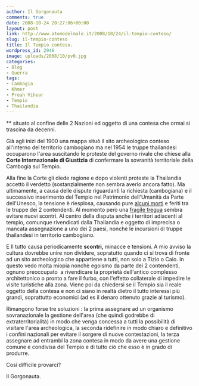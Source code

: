 ```yaml
---
author: Il Gorgonauta
comments: true
date: 2008-10-24 20:27:06+00:00
layout: post
link: http://www.atomodelmale.it/2008/10/24/il-tempio-conteso/
slug: il-tempio-conteso
title: Il Tempio conteso.
wordpress_id: 2946
image: uploads/2008/10/pv0.jpg
categories:
- Blog
- Guerra
tags:
- Cambogia
- Khmer
- Preah Vihear
- Tempio
- Thailandia
---
```


** situato al confine delle 2 Nazioni ed oggetto di una contesa che ormai si trascina da decenni.

Già agli inizi del 1900 una mappa situò il sito archeologico conteso all'interno del territorio cambogiano ma nel 1954 le truppe thailandesi occuparono l'area suscitando le proteste del governo rivale che chiese alla **Corte Internazionale di Giustizia** di confermare la sovranità territoriale della Cambogia sul Tempio.

Alla fine la Corte gli diede ragione e dopo violenti proteste la Thailandia accettò il verdetto (sostanzialmente non sembra averlo ancora fatto). Ma ultimamente, a causa delle dispute riguardanti la richiesta (cambogiana) e il successivo inserimento del Tempio nel Patrimonio dell'Umanità da Parte dell'Unesco, la tensione è riesplosa, causando pure [alcuni morti](http://www.corriere.it/esteri/08_ottobre_15/cambogia_thailandia_scontri_62cf3f68-9a98-11dd-8bde-00144f02aabc.shtml) e feriti tra le truppe dei 2 contendenti. Al momento però una [fragile tregua](http://www.asca.it/moddettnews.php?idnews=784886&canale=ORA&articolo=THAILANDIA-CAMBOGIA:%20STRETTA%20MANO%20FRA%20MILITARI%20AL%20CONFINE,%20REGGE%20TREGUA) sembra evitare nuovi scontri. Al centro della disputa anche i territori adiacenti al tempio, comunque rivendicati dalla Thailandia e oggetto di imprecisa o mancata assegnazione a uno dei 2 paesi, nonchè le incursioni di truppe thailandesi in territorio cambogiano.

E Il tutto causa periodicamente **scontri,** minacce e tensioni. A mio avviso la cultura dovrebbe unire non dividere, sopratutto quando ci si trova di fronte ad un sito archeologico che appartiene a tutti, non solo a Tizio o Caio. In questo vedo molta miopia nonchè egoismo da parte dei 2 contendenti, ognuno preoccupato  a rivendicare la proprietà dell'antico complesso architettonico o pronto a fare il furbo, con l'effetto collaterale di impedire le visite turistiche alla zona. Viene poi da chiedersi se il Tempio sia il reale oggetto della contesa e non ci siano in realtà dietro il tutto interessi più grandi, soprattutto economici (ad es il denaro ottenuto grazie al turismo).

Rimangono forse tre soluzioni : la prima assegnare ad un organismo sovranazionale la gestione dell'area (che quindi godrebbe di extraterritorialità) in modo che venga concessa a tutti la possibilità di visitare l'area archeologica, la seconda ridefinire in modo chiaro e definitivo i confini nazionali per evitare il sorgere di nuove contestazioni, la terza assegnare ad entrambi la zona contesa in modo da avere una gestione comune e condivisa del Tempio e di tutto ciò che esso è in grado di produrre.

Così difficile provarci?

Il Gorgonauta.
